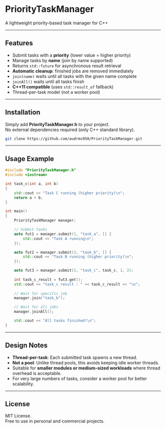 # PriorityTaskManager

A lightweight priority-based task manager for C++  

---


## Features
- Submit tasks with a **priority** (lower value = higher priority)
- Manage tasks by **name** (join by name supported)
- Returns `std::future` for asynchronous result retrieval
- **Automatic cleanup**: finished jobs are removed immediately
- `join(name)` waits until all tasks with the given name complete
- `joinAll()` waits until all tasks finish
- **C++11 compatible** (uses `std::result_of` fallback)
- Thread-per-task model (not a worker pool)

---


## Installation
Simply add **PriorityTaskManager.h** to your project.  
No external dependencies required (only C++ standard library).

```bash
git clone https://github.com/audrms950/PriorityTaskManager.git
```

---


## Usage Example

```cpp
#include "PriorityTaskManager.h"
#include <iostream>

int task_c(int a, int b)
{
    std::cout << "Task C running (higher priority)\n";
    return a + b;
}

int main()
{
    PriorityTaskManager manager;

    // Submit tasks
    auto fut1 = manager.submit(1, "task_a", [] {
        std::cout << "Task A running\n";
    });

    auto fut2 = manager.submit(3, "task_b", [] {
        std::cout << "Task B running (higher priority)\n";
    });

    auto fut3 = manager.submit(2, "task_c", task_c, 1, 2);
    
    int task_c_result = fut3.get();
    std::cout << "task_c result : " << task_c_result << "\n";
    
    // Wait for specific job
    manager.join("task_b");

    // Wait for all jobs
    manager.joinAll();

    std::cout << "All tasks finished!\n";
}
```

---


## Design Notes
- **Thread-per-task**: Each submitted task spawns a new thread.
- **Not a pool**: Unlike thread pools, this avoids keeping idle worker threads.
- Suitable for **smaller modules or medium-sized workloads** where thread overhead is acceptable.
- For very large numbers of tasks, consider a worker pool for better scalability.

---


## License
MIT License.  
Free to use in personal and commercial projects.
